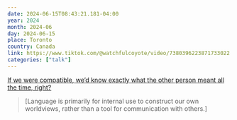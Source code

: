 ```yaml
---
date: 2024-06-15T08:43:21.181-04:00
year: 2024
month: 2024-06
day: 2024-06-15
place: Toronto
country: Canada
link: https://www.tiktok.com/@watchfulcoyote/video/7380396223871733022
categories: ["talk"]
---
```

[If we were compatible, we’d know exactly what the other person meant all the time, right?](https://www.tiktok.com/@watchfulcoyote/video/7380396223871733022)

> [Language is primarily for internal use to construct our own worldviews, rather than a tool for communication with others.]
